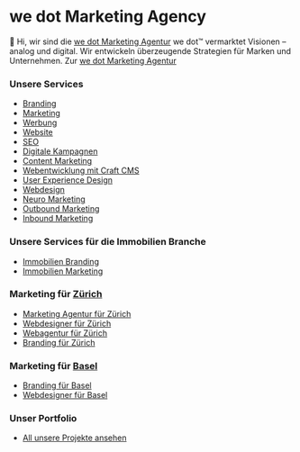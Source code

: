 # we dot Marketing Agency #

👋 Hi, wir sind die [we dot Marketing Agentur](https://wedot.ch)
we dot™ vermarktet Visionen – analog und digital. Wir entwickeln überzeugende Strategien für Marken und Unternehmen.
Zur [we dot Marketing Agentur](https://wedot.ch)


### Unsere Services
* [Branding](https://wedot.ch/branding)
* [Marketing](https://wedot.ch/marketing)
* [Werbung](https://wedot.ch/werbung)
* [Website](https://wedot.ch/website)
* [SEO](https://wedot.ch/seo)
* [Digitale Kampagnen](https://wedot.ch/digitale-kampagnen)
* [Content Marketing](https://wedot.ch/content-marketing)
* [Webentwicklung mit Craft CMS](https://wedot.ch/craft-cms-websites-schweiz)
* [User Experience Design](https://wedot.ch/user-experience-ux)
* [Webdesign](https://wedot.ch/webdesign-agentur)
* [Neuro Marketing](https://wedot.ch/neuro-marketing)
* [Outbound Marketing](https://wedot.ch/outbound-marketing)
* [Inbound Marketing](https://wedot.ch/inbound-marketing)


### Unsere Services für die Immobilien Branche
* [Immobilien Branding](https://wedot.ch/immobilien-branding)
* [Immobilien Marketing](https://wedot.ch/immobilien-marketing-agentur)


### Marketing für [Zürich](https://wedot.ch/orte/zuerich)
* [Marketing Agentur für Zürich](https://wedot.ch/marketing-agentur-zuerich)
* [Webdesigner für Zürich](https://wedot.ch/webdesigner-zuerich)
* [Webagentur für Zürich](https://wedot.ch/webagentur-zuerich)
* [Branding für Zürich](https://wedot.ch/branding-zuerich)


### Marketing für [Basel](https://wedot.ch/orte/basel)
* [Branding für Basel](https://wedot.ch/branding-basel)
* [Webdesigner für Basel](https://wedot.ch/webdesigner-basel)

### Unser Portfolio
- [All unsere Projekte ansehen](https://wedot.ch/projekte-marketing-agentur)
